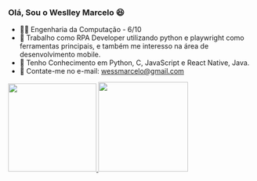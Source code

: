 ### Olá, Sou o Weslley Marcelo 😆

- 👨‍🎓 Engenharia da Computação - 6/10
- 🔭 Trabalho como RPA Developer utilizando python e playwright como ferramentas principais, e também me interesso na área de desenvolvimento mobile.
- 🌱 Tenho Conhecimento em Python, C, JavaScript e React Native, Java.
- 📧 Contate-me no e-mail: wessmarcelo@gmail.com

<div>
  <a href="https://github.com/Uellei">
  <img height="180cm" src="https://github-readme-stats.vercel.app/api?username=uellei&show_icons=true&theme=dracula&include_all_commits=true&count_private-true">
  <img height="183cm" src="https://github-readme-stats.vercel.app/api/top-langs/?username=uellei&layout=compact&langs_count=16&theme=dracula">
</div>

